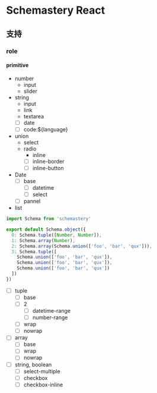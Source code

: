 # Schemastery React

## 支持

### role

#### primitive
* number
  * input
  * slider
* string
  * input
  * link
  * textarea
  * [ ] date
  * [ ] code:${language}
* union
  * select
  * radio
    * inline
    * [ ] inline-border
    * [ ] inline-button
* Date
  * [ ] base
    * [ ] datetime
    * [ ] select
  * [ ] pannel

* list

```ts
import Schema from 'schemastery'

export default Schema.object({
  0: Schema.tuple([Number, Number]),
  1: Schema.array(Number),
  2: Schema.array(Schema.union(['foo', 'bar', 'qux'])),
  3: Schema.tuple([
    Schema.union(['foo', 'bar', 'qux']),
    Schema.union(['foo', 'bar', 'qux']),
    Schema.union(['foo', 'bar', 'qux'])
  ])
})
```

  * [ ] tuple
    * [ ] base
    * [ ] 2
      * [ ] datetime-range
      * [ ] number-range
    * [ ] wrap
    * [ ] nowrap
  * [ ] array
    * [ ] base
    * [ ] wrap
    * [ ] nowrap
  * [ ] string, boolean
    * [ ] select-multiple
    * [ ] checkbox
    * [ ] checkbox-inline
